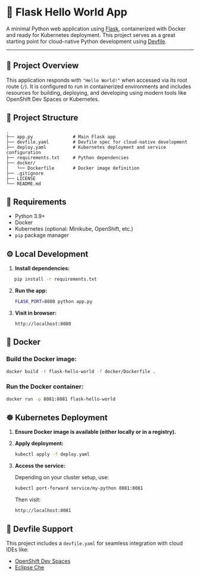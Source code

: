 # 🐍 Flask Hello World App

A minimal Python web application using [Flask](https://flask.palletsprojects.com/), containerized with Docker and ready for Kubernetes deployment. This project serves as a great starting point for cloud-native Python development using [Devfile](https://devfile.io/).

---

## 🚀 Project Overview

This application responds with `"Hello World!"` when accessed via its root route (`/`). It is configured to run in containerized environments and includes resources for building, deploying, and developing using modern tools like OpenShift Dev Spaces or Kubernetes.



## 📁 Project Structure

```
.
├── app.py               # Main Flask app
├── devfile.yaml         # Devfile spec for cloud-native development
├── deploy.yaml          # Kubernetes deployment and service configuration
├── requirements.txt     # Python dependencies
├── docker/
│   └── Dockerfile       # Docker image definition
├── .gitignore
├── LICENSE
└── README.md
```

## 🧪 Requirements

- Python 3.9+
- Docker
- Kubernetes (optional: Minikube, OpenShift, etc.)
- `pip` package manager



## ⚙️ Local Development

1. **Install dependencies:**

```bash
   pip install -r requirements.txt
````

2. **Run the app:**

   ```bash
   FLASK_PORT=8080 python app.py
   ```

3. **Visit in browser:**

   ```
   http://localhost:8080
   ```



## 🐳 Docker

### Build the Docker image:

```bash
docker build -t flask-hello-world -f docker/Dockerfile .
```

### Run the Docker container:

```bash
docker run -p 8081:8081 flask-hello-world
```



## ☸️ Kubernetes Deployment

1. **Ensure Docker image is available (either locally or in a registry).**

2. **Apply deployment:**

   ```bash
   kubectl apply -f deploy.yaml
   ```

3. **Access the service:**

   Depending on your cluster setup, use:

   ```bash
   kubectl port-forward service/my-python 8081:8081
   ```

   Then visit:

   ```
   http://localhost:8081
   ```



## 🧪 Devfile Support

This project includes a `devfile.yaml` for seamless integration with cloud IDEs like:

* [OpenShift Dev Spaces](https://docs.redhat.com/en/documentation/red_hat_openshift_dev_spaces/3.0)
* [Eclipse Che](https://www.eclipse.org/che/)

